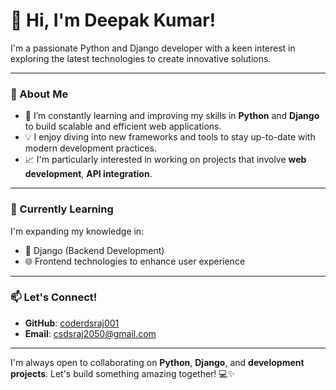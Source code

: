 # 👋 Hi, I'm Deepak Kumar!

I'm a passionate Python and Django developer with a keen interest in exploring the latest technologies to create innovative solutions. 

---

### 👀 About Me

- 🚀 I’m constantly learning and improving my skills in **Python** and **Django** to build scalable and efficient web applications.
- 💡 I enjoy diving into new frameworks and tools to stay up-to-date with modern development practices.
- 📈 I'm particularly interested in working on projects that involve **web development**, **API integration**.

---

### 🌱 Currently Learning

I'm expanding my knowledge in:
- 🧩 Django (Backend Development)
- 🌐 Frontend technologies to enhance user experience

---

### 📫 Let's Connect!

- **GitHub**: [coderdsraj001](https://github.com/coderdsraj001)
- **Email**: csdsraj2050@gmail.com 

---

I'm always open to collaborating on **Python**, **Django**, and **development projects**. Let's build something amazing together! 💻✨
